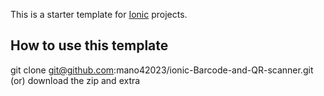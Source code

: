 This is a starter template for [Ionic](http://ionicframework.com/docs/) projects.

## How to use this template

git clone git@github.com:mano42023/ionic-Barcode-and-QR-scanner.git
          (or)
download the zip and extra

